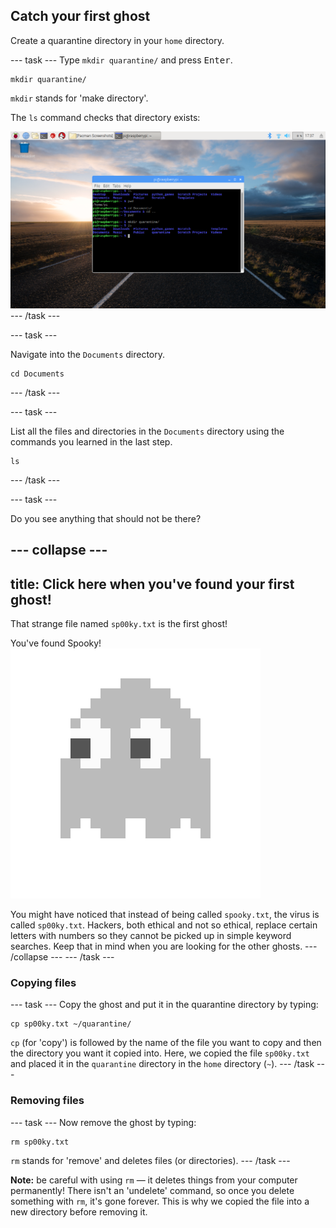 ## Catch your first ghost

Create a quarantine directory in your `home` directory.

--- task ---
Type `mkdir quarantine/` and press <kbd>Enter</kbd>.
```
mkdir quarantine/
```

`mkdir` stands for 'make directory'. 

The `ls` command checks that directory exists:

![MKDIR Command](images/mkdircommand.png)
--- /task ---

--- task ---

Navigate into the `Documents` directory.

```
cd Documents
```

--- /task ---

--- task ---

List all the files and directories in the `Documents` directory using the commands you learned in the last step.

```
ls
```

--- /task ---

--- task ---

Do you see anything that should not be there?

--- collapse ---
---
title: Click here when you've found your first ghost!
---
That strange file named `sp00ky.txt` is the first ghost!

You've found Spooky!
![Spooky Ghost](images/ghostspooky.png)

You might have noticed that instead of being called `spooky.txt`, the virus is called `sp00ky.txt`. Hackers, both ethical and not so ethical, replace certain letters with numbers so they cannot be picked up in simple keyword searches. Keep that in mind when you are looking for the other ghosts.
--- /collapse ---
--- /task ---

### Copying files

--- task ---
Copy the ghost and put it in the quarantine directory by typing:
```
cp sp00ky.txt ~/quarantine/
```
`cp` (for 'copy') is followed by the name of the file you want to copy and then the directory you want it copied into. Here, we copied the file `sp00ky.txt` and placed it in the `quarantine` directory in the `home` directory (`~`).
--- /task ---

### Removing files

--- task ---
Now remove the ghost by typing:
```
rm sp00ky.txt
```
`rm` stands for 'remove' and deletes files (or directories).
--- /task ---

**Note:** be careful with using `rm` — it deletes things from your computer permanently! There isn't an 'undelete' command, so once you delete something with `rm`, it's gone forever. This is why we copied the file into a new directory before removing it.
